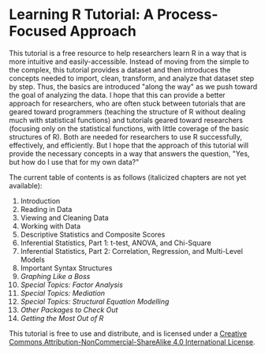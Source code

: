 <!-- README.md is generated from README.Rmd. Please edit that file -->
Learning R Tutorial: A Process-Focused Approach
===============================================

This tutorial is a free resource to help researchers learn R in a way that is more intuitive and easily-accessible. Instead of moving from the simple to the complex, this tutorial provides a dataset and then introduces the concepts needed to import, clean, transform, and analyze that dataset step by step. Thus, the basics are introduced "along the way" as we push toward the goal of analyzing the data. I hope that this can provide a better approach for researchers, who are often stuck between tutorials that are geared toward programmers (teaching the structure of R without dealing much with statistical functions) and tutorials geared toward researchers (focusing only on the statistical functions, with little coverage of the basic structures of R). Both are needed for researchers to use R successfully, effectively, and efficiently. But I hope that the approach of this tutorial will provide the necessary concepts in a way that answers the question, "Yes, but how do I use that for my own data?"

The current table of contents is as follows (italicized chapters are not yet available):

1.  Introduction
2.  Reading in Data
3.  Viewing and Cleaning Data
4.  Working with Data
5.  Descriptive Statistics and Composite Scores
6.  Inferential Statistics, Part 1: t-test, ANOVA, and Chi-Square
7.  Inferential Statistics, Part 2: Correlation, Regression, and Multi-Level Models
8.  Important Syntax Structures
9.  *Graphing Like a Boss*
10. *Special Topics: Factor Analysis*
11. *Special Topics: Mediation*
12. *Special Topics: Structural Equation Modelling*
13. *Other Packages to Check Out*
14. *Getting the Most Out of R*

This tutorial is free to use and distribute, and is licensed under a [Creative Commons Attribution-NonCommercial-ShareAlike 4.0 International License](http://creativecommons.org/licenses/by-nc-sa/4.0/).
